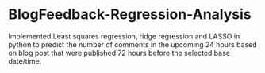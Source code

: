 # BlogFeedback-Regression-Analysis

Implemented Least squares regression, ridge regression and LASSO in python to predict the number of comments in the upcoming 24 hours based on blog post that were published 72 hours before the selected base date/time.
